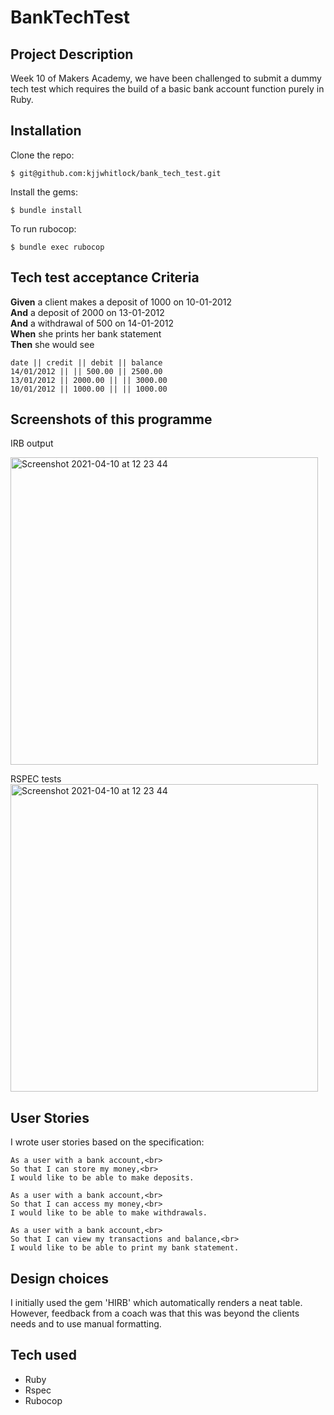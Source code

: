# BankTechTest

## Project Description

Week 10 of Makers Academy, we have been challenged to submit a dummy tech test which requires the build of a basic bank account function purely in Ruby.

## Installation

Clone the repo:

    $ git@github.com:kjjwhitlock/bank_tech_test.git
    
Install the gems:

    $ bundle install

To run rubocop:

    $ bundle exec rubocop

## Tech test acceptance Criteria

**Given** a client makes a deposit of 1000 on 10-01-2012  
**And** a deposit of 2000 on 13-01-2012  
**And** a withdrawal of 500 on 14-01-2012  
**When** she prints her bank statement  
**Then** she would see

```
date || credit || debit || balance
14/01/2012 || || 500.00 || 2500.00
13/01/2012 || 2000.00 || || 3000.00
10/01/2012 || 1000.00 || || 1000.00
```

## Screenshots of this programme

IRB output

<img width="492" alt="Screenshot 2021-04-10 at 12 23 44" src="https://user-images.githubusercontent.com/76783075/114268164-a6d6d100-99f7-11eb-9207-6ca44cf600c6.png">

RSPEC tests
<img width="492" alt="Screenshot 2021-04-10 at 12 23 44" src="https://user-images.githubusercontent.com/76783075/114299114-91be7880-9ab1-11eb-8b2b-8113ccffa246.png">

## User Stories

I wrote user stories based on the specification:

```
As a user with a bank account,<br>
So that I can store my money,<br>
I would like to be able to make deposits.

As a user with a bank account,<br>
So that I can access my money,<br>
I would like to be able to make withdrawals.

As a user with a bank account,<br>
So that I can view my transactions and balance,<br>
I would like to be able to print my bank statement.
```
## Design choices

I initially used the gem 'HIRB' which automatically renders a neat table. However, feedback from a coach was that this was beyond the clients needs and to use manual formatting.

## Tech used

- Ruby
- Rspec
- Rubocop
